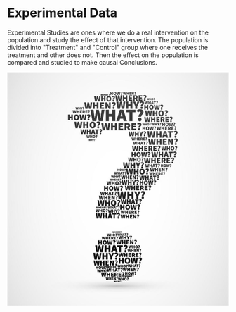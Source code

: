 # Experimental Data

Experimental Studies are ones where we do a real intervention on the population and study the effect of that intervention. The population is divided into "Treatment" and "Control" group where one receives the treatment and other does not. Then the effect on the population is compared and studied to make causal Conclusions.

![](../../.gitbook/assets/image%20%2818%29.png)

